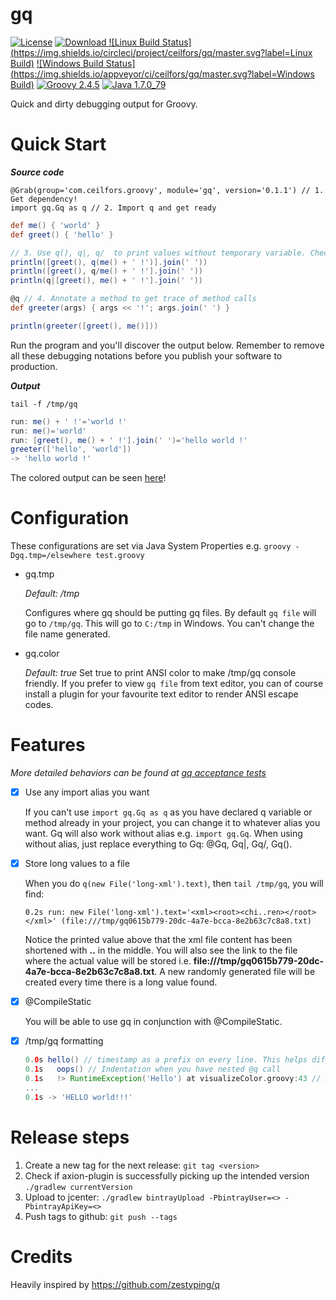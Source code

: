 # gq

[![License](https://img.shields.io/badge/License-Apache%202.0-blue.svg)](https://github.com/ceilfors/gq/blob/master/LICENSE)
[![Download](https://api.bintray.com/packages/ceilfors/maven/gq/images/download.svg) ](https://bintray.com/ceilfors/maven/gq/_latestVersion)
[![Linux Build Status](https://img.shields.io/circleci/project/ceilfors/gq/master.svg?label=Linux Build)](https://circleci.com/gh/ceilfors/gq/tree/master)
[![Windows Build Status](https://img.shields.io/appveyor/ci/ceilfors/gq/master.svg?label=Windows Build)](https://ci.appveyor.com/project/ceilfors/gq/branch/master)
[![Groovy 2.4.5](https://img.shields.io/badge/groovy-2.4.5-red.svg)](http://www.groovy-lang.org/)
[![Java 1.7.0_79](https://img.shields.io/badge/java-1.7.0__79-red.svg)](https://java.com)

Quick and dirty debugging output for Groovy.

# Quick Start

_**Source code**_

```
@Grab(group='com.ceilfors.groovy', module='gq', version='0.1.1') // 1. Get dependency!
import gq.Gq as q // 2. Import q and get ready
```
```groovy
def me() { 'world' }
def greet() { 'hello' }

// 3. Use q(), q|, q/  to print values without temporary variable. Check the differences from the output below.
println([greet(), q(me() + ' !')].join(' '))
println([greet(), q/me() + ' !'].join(' '))
println(q|[greet(), me() + ' !'].join(' '))

@q // 4. Annotate a method to get trace of method calls
def greeter(args) { args << '!'; args.join(' ') }

println(greeter([greet(), me()]))
```

Run the program and you'll discover the output below. Remember to remove all these debugging notations before you publish your software to production.

_**Output**_

`tail -f /tmp/gq`

```groovy
run: me() + ' !'='world !'
run: me()='world'
run: [greet(), me() + ' !'].join(' ')='hello world !'
greeter(['hello', 'world'])
-> 'hello world !'
```

The colored output can be seen [here](doc/quick-start-output.png)!

# Configuration

These configurations are set via Java System Properties e.g. `groovy -Dgq.tmp=/elsewhere test.groovy`

- gq.tmp

  *Default: /tmp*
  
  Configures where gq should be putting gq files. By default `gq file` will go to `/tmp/gq`. This will go to `C:/tmp` in Windows. You can't change the file name generated.

- gq.color

  *Default: true*
  Set true to print ANSI color to make /tmp/gq console friendly. If you prefer to view `gq file` from text editor, you can of course install a plugin for your favourite text editor to render ANSI escape codes.

# Features

*More detailed behaviors can be found at [gq acceptance tests](test-acceptance/src/test/groovy/com/ceilfors/groovy/gq)*

- [x] Use any import alias you want

  If you can't use `import gq.Gq as q` as you have declared q variable or method already in your project, you can change it to whatever alias you want. Gq will also work without alias e.g. `import gq.Gq`. When using without alias, just replace everything to Gq: @Gq, Gq|, Gq/, Gq().

- [x] Store long values to a file

  When you do `q(new File('long-xml').text)`, then `tail /tmp/gq`, you will find:
    
  ```
  0.2s run: new File('long-xml').text='<xml><root><chi..ren></root></xml>' (file:///tmp/gq0615b779-20dc-4a7e-bcca-8e2b63c7c8a8.txt)
  ```
  
  Notice the printed value above that the xml file content has been shortened with **..** in the middle. You will also see the link to the file where the actual value will be stored i.e. **file:///tmp/gq0615b779-20dc-4a7e-bcca-8e2b63c7c8a8.txt**. A new randomly generated file will be created every time there is a long value found.

- [x] @CompileStatic

  You will be able to use gq in conjunction with @CompileStatic.
  
- [x] /tmp/gq formatting

  ```groovy
  0.0s hello() // timestamp as a prefix on every line. This helps differentiating multiple time of execution.
  0.1s   oops() // Indentation when you have nested @q call
  0.1s   !> RuntimeException('Hello') at visualizeColor.groovy:43 // Handles and prints exception with line number
  ...
  0.1s -> 'HELLO world!!!'
  ```

# Release steps

1. Create a new tag for the next release: `git tag <version>`
2. Check if axion-plugin is successfully picking up the intended version `./gradlew currentVersion`
3. Upload to jcenter: `./gradlew bintrayUpload -PbintrayUser=<> -PbintrayApiKey=<>`
4. Push tags to github: `git push --tags`

# Credits

Heavily inspired by https://github.com/zestyping/q
